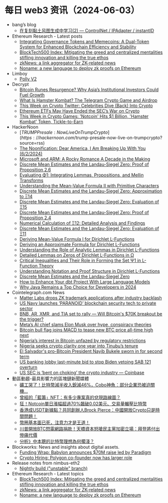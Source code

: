 # 每日 web3 资讯（2024-06-03）

- bang’s blog
  - [在复刻黏土风图生成中学习(2) — ControlNet / IPAdapter / instantID](http://blog.cnbang.net/tech/3816/)
- Ethereum Research - Latest posts
  - [Integrating Governance Tokens and Memecoins: A Dual-Token System for Enhanced Blockchain Efficiency and Stability](https://ethresear.ch/t/integrating-governance-tokens-and-memecoins-a-dual-token-system-for-enhanced-blockchain-efficiency-and-stability/19707#post_2)
  - [BlockTech500 Index: Mitigating the greed and centralized mentalities stifling innovation and killing the true ethos](https://ethresear.ch/t/blocktech500-index-mitigating-the-greed-and-centralized-mentalities-stifling-innovation-and-killing-the-true-ethos/19713#post_1)
  - [zkNews: a link aggregator for ZK-related news](https://ethresear.ch/t/zknews-a-link-aggregator-for-zk-related-news/19712#post_1)
  - [Noname: a new language to deploy zk proofs on Ethereum](https://ethresear.ch/t/noname-a-new-language-to-deploy-zk-proofs-on-ethereum/19711#post_1)
- Limboy
  - [Polly V2](https://limboy.me/posts/polly-v2/)
- Decrypt
  - [Bitcoin Runes Resurgence? Why Asia’s Institutional Investors Could Fuel Growth](https://decrypt.co/233430/bitcoin-runes-resurgence-asia-institutional-investors)
  - [What Is Hamster Kombat? The Telegram Crypto Game and Airdrop](https://decrypt.co/resources/what-is-hamster-kombat-telegram-game-token-airdrop)
  - [This Week on Crypto Twitter: Celebrities Dive (Back) Into Crypto](https://decrypt.co/233386/this-week-on-crypto-twitter-celebrity-crypto-meme-coins)
  - [Ethereum ETFs May Have Ended the SEC’s War on Crypto](https://decrypt.co/233357/ethereum-etfs-may-have-ended-sec-war-crypto)
  - [This Week in Crypto Games: 'Notcoin' Hits $1 Billion, 'Hamster Kombat' Token, Tickle-to-Earn](https://decrypt.co/233288/this-week-crypto-games-notcoin-hamster-kombat-token-tickle)
- HackerNoon
  - [$TRUMP Presale: Now Live On TrumpCrypto](https://hackernoon.com/$trump-presale-now-live-on-trumpcrypto?source=rss)
  - [The Noonification: Dear America, I Am Breaking Up With You (6/2/2024)](https://hackernoon.com/6-2-2024-noonification?source=rss)
  - [Microsoft and ARM: A Rocky Romance A Decade in the Making](https://hackernoon.com/microsoft-and-arm-a-rocky-romance-a-decade-in-the-making?source=rss)
  - [Discrete Mean Estimates and the Landau-Siegel Zero: Proof of Proposition 2.6](https://hackernoon.com/discrete-mean-estimates-and-the-landau-siegel-zero-proof-of-proposition-26?source=rss)
  - [Evaluating Φ1: Integrating Lemmas, Propositions, and Mellin Transforms](https://hackernoon.com/evaluating-f1-integrating-lemmas-propositions-and-mellin-transforms?source=rss)
  - [Understanding the Mean-Value Formula II with Primitive Characters](https://hackernoon.com/understanding-the-mean-value-formula-ii-with-primitive-characters?source=rss)
  - [Discrete Mean Estimates and the Landau-Siegel Zero: Approximation to Ξ14](https://hackernoon.com/discrete-mean-estimates-and-the-landau-siegel-zero-approximation-to-314?source=rss)
  - [Discrete Mean Estimates and the Landau-Siegel Zero: Evaluation of Ξ15](https://hackernoon.com/discrete-mean-estimates-and-the-landau-siegel-zero-evaluation-of-315?source=rss)
  - [Discrete Mean Estimates and the Landau-Siegel Zero: Proof of Proposition 2.4](https://hackernoon.com/discrete-mean-estimates-and-the-landau-siegel-zero-proof-of-proposition-24?source=rss)
  - [Numerical Calculation of Ξ12: Detailed Analysis and Findings](https://hackernoon.com/numerical-calculation-of-312-detailed-analysis-and-findings?source=rss)
  - [Discrete Mean Estimates and the Landau-Siegel Zero: Evaluation of Ξ11](https://hackernoon.com/discrete-mean-estimates-and-the-landau-siegel-zero-evaluation-of-311?source=rss)
  - [Deriving Mean-Value Formula I for Dirichlet L-Functions](https://hackernoon.com/deriving-mean-value-formula-i-for-dirichlet-l-functions?source=rss)
  - [Deriving an Approximate Formula for Dirichlet L-Functions](https://hackernoon.com/deriving-an-approximate-formula-for-dirichlet-l-functions?source=rss)
  - [Understanding the Role of Analytic Lemmas in Dirichlet L-Functions](https://hackernoon.com/understanding-the-role-of-analytic-lemmas-in-dirichlet-l-functions?source=rss)
  - [Detailed Lemmas on Zeros of Dirichlet L-Functions in Ω](https://hackernoon.com/detailed-lemmas-on-zeros-of-dirichlet-l-functions-in-w?source=rss)
  - [Critical Inequalities and Their Role in Forming the Set Ψ1 in L-Function Theory](https://hackernoon.com/critical-inequalities-and-their-role-in-forming-the-set-ps1-in-l-function-theory?source=rss)
  - [Understanding Notation and Proof Structure in Dirichlet L-Functions](https://hackernoon.com/understanding-notation-and-proof-structure-in-dirichlet-l-functions?source=rss)
  - [Discrete Mean Estimates and the Landau-Siegel Zero](https://hackernoon.com/discrete-mean-estimates-and-the-landau-siegel-zero?source=rss)
  - [How to Enhance Your dbt Project With Large Language Models](https://hackernoon.com/how-to-enhance-your-dbt-project-with-large-language-models?source=rss)
  - [Why Java Remains a Top Choice for Developers in 2024](https://hackernoon.com/why-java-remains-a-top-choice-for-developers-in-2024?source=rss)
- Cointelegraph.com News
  - [Matter Labs drops ZK trademark applications after industry backlash](https://cointelegraph.com/news/matter-labs-drops-zk-trademark-applications)
  - [US Navy launches ‘PARANOID’ blockchain security tech to private sector](https://cointelegraph.com/news/us-navy-launches-paranoid-blockchain-cyber-security-tech-private-sector)
  - [BNB, AR, XMR, and TIA set to rally — Will Bitcoin&#039;s $70K breakout be the trigger?](https://cointelegraph.com/news/bnb-ar-xmr-tia-rally-bitcoin-breakout-trigger)
  - [Meta’s AI chief slams Elon Musk over hype, conspiracy theories](https://cointelegraph.com/news/meta-ai-artificial-intelligence-chief-slams-elon-musk-hype-conspiracy-theories)
  - [Bitcoin bull flag joins MACD to tease new BTC price all-time high next](https://cointelegraph.com/news/bitcoin-bull-flag-joins-macd-to-tease-new-btc-price-all-time-high-next)
  - [Nigeria’s interest in Bitcoin unfazed by regulatory restrictions](https://cointelegraph.com/news/nigerias-bitcoin-interest-unfazed-by-regulatory-restrictions)
  - [Nigeria seeks crypto clarity one year into Tinubu’s tenure](https://cointelegraph.com/news/nigerias-crypto-industry-seeks-clarity-amid-regulatory-uncertainty)
  - [El Salvador&#039;s pro-Bitcoin President Nayib Bukele sworn in for second term](https://cointelegraph.com/news/el-salvador-nayib-bukele-president-bitcoin)
  - [US banking lobby last-minute bid to stop Biden vetoing SAB 121 overturn](https://cointelegraph.com/news/united-states-american-bankers-association-sab-121-joe-biden-cryptocurrency-industry)
  - [US SEC is ‘bent on choking’ the crypto industry — Coinbase](https://cointelegraph.com/news/us-sec-crypto-exchange-coinbase-complaints-appeals-court)
- 動區動趨-最具影響力的區塊鏈新聞媒體
  - [礦工哭了！比特幣減半收入銳減46%，Cobo神魚：部分企業恐被迫關機…](https://www.blocktempo.com/the-miner-is-crying-bitcoin-halving-has-reduced-income-by-46/)
  - [曾經的「藍籌」NFT：有多少專案真的兌現路線圖？](https://www.blocktempo.com/once-blue-chip-nfts-how-many-projects-truly-delivered-on-their-roadmaps/)
  - [狂！Notcoin單日漲幅超過70%飆破0.02美元、交易量輾壓比特幣](https://www.blocktempo.com/crazy-notcoin-surges-over-70-in-a-day-breaks-through-0-02u/)
  - [香港成USDT新據點？共同創辦人Brock Pierce：中國開放Crypto只是時間問題！](https://www.blocktempo.com/is-hong-kong-becoming-tethers-new-base/)
  - [幣圈基本面已死，注意力才是王道！](https://www.blocktempo.com/crypto-pumpmental-fundamental-holding-altcoins-long-term-is-tough/)
  - [川普開放BTC閃電網路捐款！天橋資本怒嗆民主黨加密立場：拜登將付出慘痛代價](https://www.blocktempo.com/trump-opens-btc-lightning-network-for-donations/)
  - [分析》中本聰的比特幣理想為何擱淺？](https://www.blocktempo.com/why-hasnt-satoshi-nakamotos-vision-for-bitcoin-come-true-yet/)
- Blockworks: News and insights about digital assets.
  - [Funding Wrap: Babylon announces $70M raise led by Paradigm](https://blockworks.co/news/babylon-bitcoin-staking-fundraise-paradigm)
  - [Crypto Hiring: Polygon co-founder now has larger role](https://blockworks.co/news/polygon-co-founder-now-chief-business-officer)
- Release notes from nimbus-eth2
  - [Nightly build ("unstable" branch)](https://github.com/status-im/nimbus-eth2/releases/tag/nightly)
- Ethereum Research - Latest topics
  - [BlockTech500 Index: Mitigating the greed and centralized mentalities stifling innovation and killing the true ethos](https://ethresear.ch/t/blocktech500-index-mitigating-the-greed-and-centralized-mentalities-stifling-innovation-and-killing-the-true-ethos/19713)
  - [zkNews: a link aggregator for ZK-related news](https://ethresear.ch/t/zknews-a-link-aggregator-for-zk-related-news/19712)
  - [Noname: a new language to deploy zk proofs on Ethereum](https://ethresear.ch/t/noname-a-new-language-to-deploy-zk-proofs-on-ethereum/19711)
